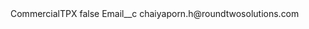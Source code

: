 <?xml version="1.0" encoding="UTF-8"?>
<CustomMetadata xmlns="http://soap.sforce.com/2006/04/metadata" xmlns:xsi="http://www.w3.org/2001/XMLSchema-instance" xmlns:xsd="http://www.w3.org/2001/XMLSchema">
    <label>CommercialTPX</label>
    <protected>false</protected>
    <values>
        <field>Email__c</field>
        <value xsi:type="xsd:string">chaiyaporn.h@roundtwosolutions.com</value>
    </values>
</CustomMetadata>
